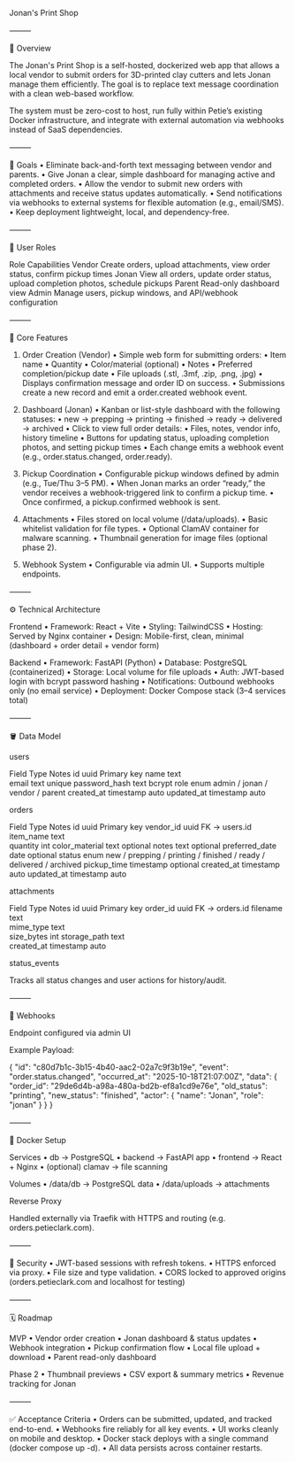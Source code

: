 
Jonan's Print Shop

⸻

🧭 Overview

The Jonan's Print Shop is a self-hosted, dockerized web app that allows a local vendor to submit orders for 3D-printed clay cutters and lets Jonan manage them efficiently. The goal is to replace text message coordination with a clean web-based workflow.

The system must be zero-cost to host, run fully within Petie’s existing Docker infrastructure, and integrate with external automation via webhooks instead of SaaS dependencies.

⸻

🎯 Goals
	•	Eliminate back-and-forth text messaging between vendor and parents.
	•	Give Jonan a clear, simple dashboard for managing active and completed orders.
	•	Allow the vendor to submit new orders with attachments and receive status updates automatically.
	•	Send notifications via webhooks to external systems for flexible automation (e.g., email/SMS).
	•	Keep deployment lightweight, local, and dependency-free.

⸻

👤 User Roles

Role	Capabilities
Vendor	Create orders, upload attachments, view order status, confirm pickup times
Jonan	View all orders, update order status, upload completion photos, schedule pickups
Parent  Read-only dashboard view
Admin	Manage users, pickup windows, and API/webhook configuration


⸻

🧱 Core Features

1. Order Creation (Vendor)
	•	Simple web form for submitting orders:
	•	Item name
	•	Quantity
	•	Color/material (optional)
	•	Notes
	•	Preferred completion/pickup date
	•	File uploads (.stl, .3mf, .zip, .png, .jpg)
	•	Displays confirmation message and order ID on success.
	•	Submissions create a new record and emit a order.created webhook event.

2. Dashboard (Jonan)
	•	Kanban or list-style dashboard with the following statuses:
	•	new → prepping → printing → finished → ready → delivered → archived
	•	Click to view full order details:
	•	Files, notes, vendor info, history timeline
	•	Buttons for updating status, uploading completion photos, and setting pickup times
	•	Each change emits a webhook event (e.g., order.status.changed, order.ready).

3. Pickup Coordination
	•	Configurable pickup windows defined by admin (e.g., Tue/Thu 3–5 PM).
	•	When Jonan marks an order “ready,” the vendor receives a webhook-triggered link to confirm a pickup time.
	•	Once confirmed, a pickup.confirmed webhook is sent.

4. Attachments
	•	Files stored on local volume (/data/uploads).
	•	Basic whitelist validation for file types.
	•	Optional ClamAV container for malware scanning.
	•	Thumbnail generation for image files (optional phase 2).

5. Webhook System
	•	Configurable via admin UI.
	•	Supports multiple endpoints.

⸻

⚙️ Technical Architecture

Frontend
	•	Framework: React + Vite
	•	Styling: TailwindCSS
	•	Hosting: Served by Nginx container
	•	Design: Mobile-first, clean, minimal (dashboard + order detail + vendor form)

Backend
	•	Framework: FastAPI (Python)
	•	Database: PostgreSQL (containerized)
	•	Storage: Local volume for file uploads
	•	Auth: JWT-based login with bcrypt password hashing
	•	Notifications: Outbound webhooks only (no email service)
	•	Deployment: Docker Compose stack (3–4 services total)

⸻

🪣 Data Model

users

Field	Type	Notes
id	uuid	Primary key
name	text	
email	text	unique
password_hash	text	bcrypt
role	enum	admin / jonan / vendor / parent
created_at	timestamp	auto
updated_at	timestamp	auto

orders

Field	Type	Notes
id	uuid	Primary key
vendor_id	uuid	FK → users.id
item_name	text	
quantity	int	
color_material	text	optional
notes	text	optional
preferred_date	date	optional
status	enum	new / prepping / printing / finished / ready / delivered / archived
pickup_time	timestamp	optional
created_at	timestamp	auto
updated_at	timestamp	auto

attachments

Field	Type	Notes
id	uuid	Primary key
order_id	uuid	FK → orders.id
filename	text	
mime_type	text	
size_bytes	int	
storage_path	text	
created_at	timestamp	auto

status_events

Tracks all status changes and user actions for history/audit.

⸻

🔔 Webhooks

Endpoint configured via admin UI

Example Payload:

{
  "id": "c80d7b1c-3b15-4b40-aac2-02a7c9f3b19e",
  "event": "order.status.changed",
  "occurred_at": "2025-10-18T21:07:00Z",
  "data": {
    "order_id": "29de6d4b-a98a-480a-bd2b-ef8a1cd9e76e",
    "old_status": "printing",
    "new_status": "finished",
    "actor": {
      "name": "Jonan",
      "role": "jonan"
    }
  }
}


⸻

🐳 Docker Setup

Services
	•	db → PostgreSQL
	•	backend → FastAPI app
	•	frontend → React + Nginx
	•	(optional) clamav → file scanning

Volumes
	•	/data/db → PostgreSQL data
	•	/data/uploads → attachments

Reverse Proxy

Handled externally via Traefik with HTTPS and routing (e.g. orders.petieclark.com).

⸻

🔐 Security
	•	JWT-based sessions with refresh tokens.
	•	HTTPS enforced via proxy.
	•	File size and type validation.
	•	CORS locked to approved origins (orders.petieclark.com and localhost for testing)

⸻

🗓 Roadmap

MVP
	•	Vendor order creation
	•	Jonan dashboard & status updates
	•	Webhook integration
	•	Pickup confirmation flow
	•	Local file upload + download
	•	Parent read-only dashboard

Phase 2
	•	Thumbnail previews
	•	CSV export & summary metrics
	•	Revenue tracking for Jonan

⸻

✅ Acceptance Criteria
	•	Orders can be submitted, updated, and tracked end-to-end.
	•	Webhooks fire reliably for all key events.
	•	UI works cleanly on mobile and desktop.
	•	Docker stack deploys with a single command (docker compose up -d).
	•	All data persists across container restarts.
